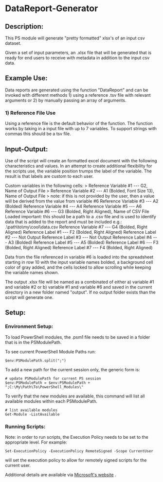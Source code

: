 # DataReport-Generator
## Description:
This PS module will generate "pretty formatted" xlsx's of an input csv dataset.

Given a set of input parameters, an .xlsx file that will be generated that is ready for end users to receive with metadata in addition to the input csv data. 

## Example Use:
Data reports are generated using the function "DataReport" and can be invoked with different methods 1) using a reference .tsv file with relevant arguments or 2) by manually passing an array of arguments.

### 1) Reference File Use
Using a reference file is the default behavior of the function. The function works by taking in a input file with up to 7 variables. To support strings with commas this should be a tsv file. 


## Input-Output:
Use of the script will create an formatted excel document with the following characteristics and values. In an attempt to create additional flexibility for the scripts use, the variable position trumps the label of the variable. The result is that labels are custom to each user. 

Custom variables in the following cells:
	> Reference Variable #1 --- G2, Name of Output File 
	> Reference Variable #2 --- A1 (Bolded, Font Size 13), Name of Output File 
	>	note: if this is not provided by the user, then a value will be derived from the value from variable #6
	Reference Variable #3 --- A2 (Bolded)
	Reference Variable #4 --- A4 
	Reference Variable #5 --- A6 
	Reference Variable #6 --- G3 (Bolded, Right Aligned), Name of CSV File Loaded
		important: this should be a path to a .csv file and is used to identify data that is added to the report and must be included
		e.g.: .\path\to\my\cool\data.csv
	Reference Variable #7 --- G4 (Bolded, Right Aligned)
	Reference Label #1 --- F2 (Bolded, Right Aligned)
	Reference Label #2 --- Not Output
	Reference Label #3 --- Not Output
	Reference Label #4 --- A3 (Bolded)
	Reference Label #5 --- A5 (Bolded)
	Reference Label #6 --- F3 (Bolded, Right Aligned)
	Reference Label #7 --- F4 (Bolded, Right Aligned)

Data from the file referenced in variable #6 is loaded into the spreadsheet starting in row 10 with the input variable names bolded, a background cell color of gray added, and the cells locked to allow scrolling while keeping the variable names shown.

The output .xlsx file will be named as a combinated of either a) variable #1 and variable #2 or b) variable #1 and variable #6 and saved in the current directory in a new folder named "output". If no output folder exists than the script will generate one.

## Setup: 
### Environment Setup:
To load PowerShell modules, the .psm1 file needs to be saved in a folder that is in the PSModulePath. 

To see current PowerShell Module Paths run:
```
$env:PSModulePath.split(";")
```

To add a new path for the current session only, the generic form is:
```
# update PSModulePath for current PS session
$env:PSModulePath = $env:PSModulePath + ";C:\My\Path\To\PowerShell_Modules\"
```

To verify that the new modules are available, this command will list all available modules within each PSModulePath.
```
# list available modules 
Get-Module -ListAvailable
```
### Running Scripts:
Note: in order to run scripts, the Execution Policy needs to be set to the appropriate level. 
For example:
```
Set-ExecutionPolicy -ExecutionPolicy RemoteSigned -Scope CurrentUser
```
will set the execution policy to allow for remotely signed scripts for the current user. 

Additional details are available via [Microsoft's website](https://docs.microsoft.com/en-us/powershell/module/microsoft.powershell.security/set-executionpolicy?view=powershell-7) . 

